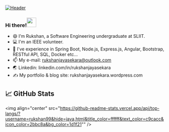 [![Header](https://raw.githubusercontent.com/MartinHeinz/<OWNER>/<OWNER>/readme_header.png "Header")](https://rukshanjayasekara.wordpress.com/)
### Hi there!<img src="https://raw.githubusercontent.com/MartinHeinz/MartinHeinz/master/wave.gif" width="30px">
<!--
**rukshan99/rukshan99** is a ✨ _special_ ✨ repository because its `README.md` (this file) appears on your GitHub profile.-->

- 😄 I’m Rukshan, a Software Engineering undergraduate at SLIIT.
- 💻 I'm an IEEE volunteer.
- 🌱 I've experience in Spring Boot, Node.js, Express.js, Angular, Bootstrap, RESTful API, SQL, Docker etc...
- 📫 My e-mail: rukshanjayasekara@outlook.com
- 🌏 Linkedin: linkedin.com/in/rukshanjayasekara
- ✍️ My portfolio & blog site: rukshanjayasekara.wordpress.com

## &#x1f4c8; GitHub Stats

<img align="center" src="https://github-readme-stats.vercel.app/api/top-langs/?username=rukshan99&hide=java,html&title_color=ffffff&text_color=c9cacc&icon_color=2bbc8a&bg_color=1d1f21"" />



